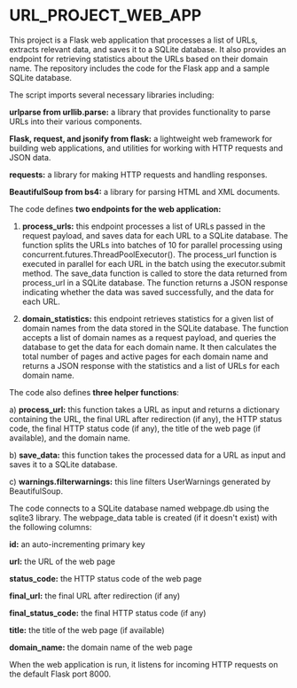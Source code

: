 # URL_PROJECT_WEB_APP
 This project is a Flask web application that processes a list of URLs, extracts relevant data, and saves it to a SQLite database. It also provides an endpoint for retrieving statistics about the URLs based on their domain name. The repository includes the code for the Flask app and a sample SQLite database.

The script imports several necessary libraries including:

**urlparse from urllib.parse:** a library that provides functionality to parse URLs into their various components.

**Flask, request, and jsonify from flask:** a lightweight web framework for building web applications, and utilities for working with HTTP requests and JSON data.

**requests:** a library for making HTTP requests and handling responses.

**BeautifulSoup from bs4:** a library for parsing HTML and XML documents.

The code defines **two endpoints for the web application:**

1) **process_urls:** this endpoint processes a list of URLs passed in the request payload, and saves data for each URL to a SQLite database. The function splits the URLs into batches of 10 for parallel processing using concurrent.futures.ThreadPoolExecutor(). The process_url function is executed in parallel for each URL in the batch using the executor.submit method. The save_data function is called to store the data returned from process_url in a SQLite database. The function returns a JSON response indicating whether the data was saved successfully, and the data for each URL.

2) **domain_statistics:** this endpoint retrieves statistics for a given list of domain names from the data stored in the SQLite database. The function accepts a list of domain names as a request payload, and queries the database to get the data for each domain name. It then calculates the total number of pages and active pages for each domain name and returns a JSON response with the statistics and a list of URLs for each domain name.

The code also defines **three helper functions**:

a) **process_url:** this function takes a URL as input and returns a dictionary containing the URL, the final URL after redirection (if any), the HTTP status code, the final HTTP status code (if any), the title of the web page (if available), and the domain name.

b) **save_data:** this function takes the processed data for a URL as input and saves it to a SQLite database.

c) **warnings.filterwarnings:** this line filters UserWarnings generated by BeautifulSoup.

The code connects to a SQLite database named webpage.db using the sqlite3 library. The webpage_data table is created (if it doesn't exist) with the following columns:

**id:** an auto-incrementing primary key

**url:** the URL of the web page

**status_code:** the HTTP status code of the web page

**final_url:** the final URL after redirection (if any)

**final_status_code:** the final HTTP status code (if any)

**title:** the title of the web page (if available)

**domain_name:** the domain name of the web page

When the web application is run, it listens for incoming HTTP requests on the default Flask port 8000.

